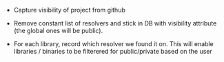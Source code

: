  - Capture visibility of project from github

 - Remove constant list of resolvers and stick in DB with visibility attribute (the global ones will be public).

 - For each library, record which resolver we found it on. This will
   enable libraries / binaries to be filterered for public/private
   based on the user